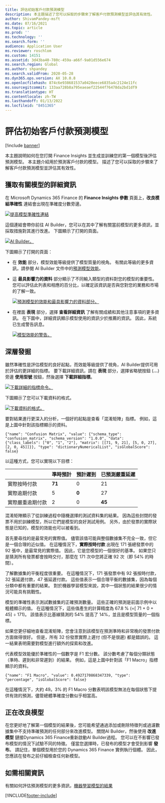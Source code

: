 ```yaml
---
title: 評估初始客戶付款預測模型
description: 本主題描述了您可以採取的步驟來了解客戶付款預測模型並評估其有效性。
author: ShivamPandey-msft
ms.date: 07/16/2021
ms.topic: article
ms.prod: ''
ms.technology: ''
ms.search.form: ''
audience: Application User
ms.reviewer: roschlom
ms.custom: 14151
ms.assetid: 3d43ba40-780c-459a-a66f-9a01d556e674
ms.search.region: Global
ms.author: shpandey
ms.search.validFrom: 2020-05-28
ms.dyn365.ops.version: AX 10.0.8
ms.openlocfilehash: 874c6e938681537a0420eece6835a4c2124e11fc
ms.sourcegitcommit: 133aa728b8a795eaeaef22544f76478da2bd1df9
ms.translationtype: HT
ms.contentlocale: zh-TW
ms.lasthandoff: 01/13/2022
ms.locfileid: "8451365"
---
```

# <a name="evaluate-the-initial-customer-payment-prediction-model"></a>評估初始客戶付款預測模型

[!include [banner](../includes/banner.md)]

本主題說明如何在您打開 Finance Insights 並生成並訓練您的第一個模型後評估預測模型。 本主題介紹用於預測客戶付款的模型。 描述了您可以採取的步驟來了解客戶付款預測模型並評估其有效性。

## <a name="getting-details-about-the-model"></a>獲取有關模型的詳細資訊

在 Microsoft Dynamics 365 Finance 的 **Finance Insights 參數** 頁面上，**改良模組準確性** 連結會出現在準確度分數旁邊。

[![提高模型準確性連結](./media/prediction-model.png)](./media/prediction-model.png)

這個連結會帶你前往 AI Builder，您可以在其中了解有關當前模型的更多資訊，並採取措施對其進行改進。 下圖顯示了打開的頁面。

[![AI Builder。](./media/what-to-predict.png)](./media/what-to-predict.png)

下圖顯示了打開的頁面：

- 在 **效能** 部分，模型效能等級提供了模型質量的視角。 有關此等級的更多資訊，請參閱 AI Builder 文件中的[預測模型效能](/ai-builder/prediction-performance)。
- 這 **最具影響力的資料** 部分顯示了不同輸入類型的資料對您的模型的重要性。 您可以評估此列表和相應的百分比，以確定該資訊是否與您對您的業務和市場的了解一致。

    [![預測模型的效能和最具影響力的資料部分。](./media/models.png)](./media/models.png)

- 在裡面 **表現** 部分，選擇 **查看詳細資訊** 了解有關成績和其他注意事項的更多資訊。 在下圖中，詳細資訊顯示模型使用的資訊少於推薦的資訊。 因此，系統已生成警告訊息。

    [![模型效能的警告。](./media/details.png)](./media/details.png)

## <a name="digging-deeper"></a>深層發掘

雖然準確性是評估模型的良好起點，而效能等級提供了視角，AI Builder提供可用於評估的更詳細的指標。 要下載詳細資訊，請在 **表現** 部分，選擇省略號按鈕 (**...**) 旁邊 **使用型號** 按鈕，然後選擇 **下載詳細指標**。

[![下載詳細的指標命令。](./media/performance.png)](./media/performance.png)

下圖顯示了您可以下載資料的格式。

[![下載資料的格式。](./media/data-format.png)](./media/data-format.png)

要對結果進行更深入的分析，一個好的起點是查看「混淆矩陣」指標。 例如，這是上圖中針對該指標顯示的資料。

`{"name": "Confusion Matrix", "value": {"schema_type": "confusion_matrix", "schema_version": "1.0.0", "data": {"class_labels": ["0", "1", "2"], "matrix": [[71, 9, 21], [5, 0, 27], [2, 0, 45]]}}, "type": "dictionaryNumericalList", "isGlobalScore": false}`

以這種方式，您可以實現以下目標：

| &nbsp;                   | 準時預計 | 預計遲到 | 已預測嚴重延遲 |
|--------------------------|-------------------|----------------|---------------------|
| 實際按時付款   | **71**            | 0              | 21                  |
| 實際逾期付款      | 5                 | **0**          | 27                  |
| 實際嚴重逾期付款 | 2                 | 0              | **45**              |

混淆矩陣顯示了從訓練過程中隨機選擇的測試資料集的結果。 因為這些封閉的發票不用於訓練模型，所以它們是模型的良好測試用例。 另外，由於發票的實際狀態是已知的，模型的效能也可以被看到。

首先要尋找的是最常見的實際值。 儘管該值可能與整個數據集不完全一致，但它是一個合理的近似值。 在這種情況下，**實際按時付款** 出現在 171 張總發票中的 92 張中，是最常見的實際值。 因此，它是您模型的一個很好的基準。 如果您只是猜測所有發票都會按時交付，那麼在 171 次中您將正確 92 次（即 54% 的時間）。

了解數據集的平衡程度很重要。 在這種情況下，171 張發票中有 92 張按時付款，32 張延遲付款，47 張延遲付款。 這些值表示一個合理平衡的數據集，因為每個分類中都有重要的結果。 對於機器學習模型來說，其中一個狀態的結果很少的情況可能具有挑戰性。

模型的準確性表示測試數據集的正確預測數量。 這些正確的預測是前面示例中以粗體顯示的值。 在這種情況下，這些值產生的計算精度為 67.8 % (=\[ 71 + 0 + 45\] ÷ 171)。 該值表示比基線猜測的 54% 提高了 14%，並且是模型質量的一個指標。

如果您更仔細地查看混淆矩陣，您會注意到該模型在預測準時和非常晚的發票付款方面做得很好。 但是，所有 32 份發票實際上遲付 (但不是很遲) 都是錯誤的。 這一結果表明需要對模型進行額外的探索和改進。

代表模型效能優於準確性的一個數字是 F1 宏分數。 該分數考慮了每個分類狀態（準時、遲到和非常遲到）的結果。 例如，這是上圖中針對該「F1 Macro」指標顯示的資料。

`{"name": "F1 Macro", "value": 0.4927170868347339, "type": "percentage", "isGlobalScore": false}`

在這種情況下，大約 49。3% 的 F1 Macro 分數表明該模型無法在每個狀態下提供有效的預測，儘管總體準確度分數似乎相當高。

## <a name="improving-the-model"></a>正在改良模型

在您更好地了解第一個模型的結果後，您可能希望通過添加或刪除特徵列或過濾數據集中不支持準確預測的任何部分來改進模型。 關閉AI Builder，然後使用 **改進模型** 鏈接Dynamics 365 Finance重新啟動AI Builder過程。 您可以在不影響已發布模型的情況下試驗不同的特徵。 僅當您選擇時，已發布的模型才會受到影響 **發布**。 請記住，單個模型用於您的 Dynamics 365 Finance 實例執行個體。 因此，您應該在發布之前仔細檢查任何新模型。

## <a name="for-more-information"></a>如需相關資訊

有關如何評估預測模型的更多資訊，[機器學習模型的結果](/confusion-matrix.md)

[!INCLUDE[footer-include](../../includes/footer-banner.md)]
